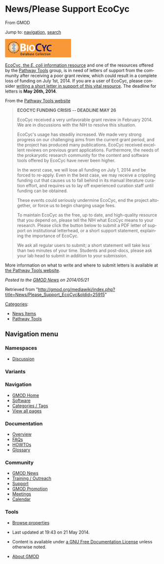 <div id="mw-page-base" class="noprint">

</div>

<div id="mw-head-base" class="noprint">

</div>

<div id="content" class="mw-body" role="main">

<span id="top"></span>

<div id="mw-js-message" style="display:none;">

</div>



# <span dir="auto">News/Please Support EcoCyc</span>

<div id="bodyContent">

<div id="siteSub">

From GMOD

</div>

<div id="contentSub">

</div>

<div id="jump-to-nav" class="mw-jump">

Jump to: [navigation](#mw-navigation), [search](#p-search)

</div>

<div id="mw-content-text" class="mw-content-ltr" lang="en" dir="ltr">

<div class="floatright">

<a href="http://ecocyc.org" rel="nofollow"><img
src="../../mediawiki/images/4/44/BioCyc.gif" width="216" height="60"
alt="EcoCyc website" /></a>

</div>

<a href="http://ecocyc.org" class="external text" rel="nofollow">EcoCyc,
the <em>E. coli</em> information resource</a> and one of the resources
offered by the [Pathway Tools](../Pathway_Tools.1 "Pathway Tools")
group, is in need of letters of support from the community after
receiving a poor grant review, which could result in a complete loss of
funding on July 1st, 2014. If you are a user of EcoCyc, please consider
<a href="http://brg.ai.sri.com/ptools/ecocyc-letters-of-support.shtml"
class="external text" rel="nofollow">writing a short letter in support
of this vital resource</a>. The deadline for letters is **May 26th,
2014**.

From the
<a href="http://brg.ai.sri.com/ptools/ecocyc-letters-of-support.shtml"
class="external text" rel="nofollow">Pathway Tools website</a>

> **ECOCYC FUNDING CRISIS -- DEADLINE MAY 26**
>
> EcoCyc received a very unfavorable grant review in February 2014. We
> are in discussions with the NIH to resolve this situation.
>
> EcoCyc's usage has steadily increased. We made very strong progress on
> our challenging aims from the current grant period, and the project
> has produced many publications. EcoCyc received excellent reviews on
> previous grant applications. Furthermore, the needs of the prokaryotic
> research community for the content and software tools offered by
> EcoCyc have never been higher.
>
> In the worst case, we will lose all funding on July 1, 2014 and be
> forced to re-apply. Even in the best case, we may receive a crippling
> funding cut that causes us to fall behind in its manual literature
> curation effort, and requires us to lay off experienced curation staff
> until funding can be obtained.
>
> These events could seriously undermine EcoCyc, end the project
> altogether, or force us to begin charging usage fees.
>
> To maintain EcoCyc as the free, up to date, and high-quality resource
> that you depend on, please tell the NIH what EcoCyc means to your
> research. Please click the button below to submit a PDF letter of
> support on institutional letterhead, or a short support statement,
> explaining the importance of EcoCyc.
>
> We ask all regular users to submit; a short statement will take less
> than two minutes of your time. Students and post-docs, please ask your
> lab head to submit in addition to your submission.

More information on what to write and where to submit letters is
available at
<a href="http://brg.ai.sri.com/ptools/ecocyc-letters-of-support.shtml"
class="external text" rel="nofollow">the Pathway Tools website</a>.

  

<div class="newsfooter">

*Posted to the [GMOD News](../GMOD_News "GMOD News") on 2014/05/21*

</div>

</div>

<div class="printfooter">

Retrieved from
"<http://gmod.org/mediawiki/index.php?title=News/Please_Support_EcoCyc&oldid=25915>"

</div>

<div id="catlinks" class="catlinks">

<div id="mw-normal-catlinks" class="mw-normal-catlinks">

[Categories](../Special:Categories "Special:Categories"):

- [News Items](../Category%3ANews_Items "Category%3ANews Items")
- [Pathway Tools](../Category%3APathway_Tools "Category%3APathway Tools")

</div>

</div>

<div class="visualClear">

</div>

</div>

</div>

<div id="mw-navigation">

## Navigation menu

<div id="mw-head">



<div id="left-navigation">

<div id="p-namespaces" class="vectorTabs" role="navigation"
aria-labelledby="p-namespaces-label">

### Namespaces


- <span id="ca-talk"><a
  href="http://gmod.org/mediawiki/index.php?title=Talk:News/Please_Support_EcoCyc&amp;action=edit&amp;redlink=1"
  accesskey="t"
  title="Discussion about the content page [t]">Discussion</a></span>

</div>

<div id="p-variants" class="vectorMenu emptyPortlet" role="navigation"
aria-labelledby="p-variants-label">

### 

### Variants[](#)

<div class="menu">

</div>

</div>

</div>





</div>

</div>

</div>

<div id="mw-panel">

<div id="p-logo" role="banner">

<a href="../Main_Page"
style="background-image: url(../../images/GMOD-cogs.png);"
title="Visit the main page"></a>

</div>

<div id="p-Navigation" class="portal" role="navigation"
aria-labelledby="p-Navigation-label">

### Navigation

<div class="body">

- <span id="n-GMOD-Home">[GMOD Home](../Main_Page)</span>
- <span id="n-Software">[Software](../GMOD_Components)</span>
- <span id="n-Categories-.2F-Tags">[Categories /
  Tags](../Categories)</span>
- <span id="n-View-all-pages">[View all
  pages](../Special:AllPages)</span>

</div>

</div>

<div id="p-Documentation" class="portal" role="navigation"
aria-labelledby="p-Documentation-label">

### Documentation

<div class="body">

- <span id="n-Overview">[Overview](../Overview)</span>
- <span id="n-FAQs">[FAQs](../Category%3AFAQ)</span>
- <span id="n-HOWTOs">[HOWTOs](../Category%3AHOWTO)</span>
- <span id="n-Glossary">[Glossary](../Glossary)</span>

</div>

</div>

<div id="p-Community" class="portal" role="navigation"
aria-labelledby="p-Community-label">

### Community

<div class="body">

- <span id="n-GMOD-News">[GMOD News](../GMOD_News)</span>
- <span id="n-Training-.2F-Outreach">[Training /
  Outreach](../Training_and_Outreach)</span>
- <span id="n-Support">[Support](../Support)</span>
- <span id="n-GMOD-Promotion">[GMOD Promotion](../GMOD_Promotion)</span>
- <span id="n-Meetings">[Meetings](../Meetings)</span>
- <span id="n-Calendar">[Calendar](../Calendar)</span>

</div>

</div>

<div id="p-tb" class="portal" role="navigation"
aria-labelledby="p-tb-label">

### Tools

<div class="body">


- <span id="t-smwbrowselink"><a href="../Special%3ABrowse/News-2FPlease_Support_EcoCyc"
  rel="smw-browse">Browse properties</a></span>


</div>

</div>

</div>

</div>

<div id="footer" role="contentinfo">

- <span id="footer-info-lastmod">Last updated at 19:43 on 21 May
  2014.</span>
<!-- - <span id="footer-info-viewcount">19,068 page views.</span> -->
- <span id="footer-info-copyright">Content is available under
  <a href="http://www.gnu.org/licenses/fdl-1.3.html" class="external"
  rel="nofollow">a GNU Free Documentation License</a> unless otherwise
  noted.</span>

<!-- -->

- <span id="footer-places-about">[About
  GMOD](../GMOD:About "GMOD:About")</span>

<!-- -->






</div>
